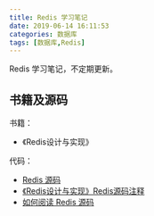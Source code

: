 ```yaml
---
title: Redis 学习笔记
date: 2019-06-14 16:11:53
categories: 数据库
tags: [数据库,Redis]
---
```


Redis 学习笔记，不定期更新。
<!--more-->

## 书籍及源码

书籍：
+ 《Redis设计与实现》

代码：  
+ [Redis 源码](https://github.com/antirez/redis/)  
+ [《Redis设计与实现》Redis源码注释](https://github.com/huangz1990/redis-3.0-annotated)  
+ [如何阅读 Redis 源码](http://blog.huangz.me/diary/2014/how-to-read-redis-source-code.html)
